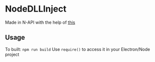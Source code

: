 # NodeDLLInject

Made in N-API with the help of [this](https://morioh.com/p/e1a6f79af449)

## Usage

To built: `npm run build`
Use `require()` to access it in your Electron/Node project
